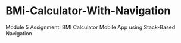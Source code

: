 # BMi-Calculator-With-Navigation
Module 5 Assignment: BMI Calculator Mobile App using Stack-Based Navigation
